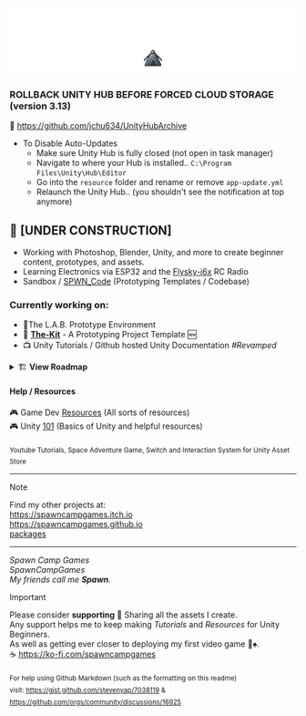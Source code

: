 ![SpawnCampGames](https://github.com/SpawnCampGames/Resources/blob/main/101/img/SPWN_GITHUB_HEADER.png)

### ROLLBACK UNITY HUB BEFORE FORCED CLOUD STORAGE (version 3.13)
:link: https://github.com/jchu634/UnityHubArchive
- To Disable Auto-Updates
  - Make sure Unity Hub is fully closed (not open in task manager)
  - Navigate to where your Hub is installed.. `C:\Program Files\Unity\Hub\Editor`
  - Go into the `resource` folder and rename or remove `app-update.yml`
  - Relaunch the Unity Hub.. (you shouldn't see the notification at top anymore)

## 🚧 [UNDER CONSTRUCTION]

- Working with Photoshop, Blender, Unity, and more to create beginner content, prototypes, and assets.
- Learning Electronics via ESP32 and the [Flysky-i6x](https://github.com/SpawnCampGames/flysky-i6x) RC Radio
- Sandbox / [SPWN_Code](https://github.com/SpawnCampGames/The-Kit/tree/main/Documentation/SPWN_Code.md) (Prototyping Templates / Codebase)

### Currently working on:
- 🧪The L.A.B. Prototype Environment
- 🧰 [**The-Kit**](https://github.com/SpawnCampGames/The-Kit) - A Prototyping Project Template 🆕  
- 📺 Unity Tutorials / Github hosted Unity Documentation *#Revamped*

<details>
<summary>🏗️ <b>View Roadmap</b></summary>

![ROADMAP](https://storage.ko-fi.com/cdn/useruploads/display/50e94d72-4639-46f6-8ab3-8fb3df59545b_spwn_romap.png)
</details>

#### Help / Resources

🎮 Game Dev [Resources](https://github.com/spawncampgames/Resources/blob/master/readme.md) (All sorts of resources)  
🎮 Unity [101](https://github.com/SpawnCampGames/Resources/blob/main/101/readme.md) (Basics of Unity and helpful resources)  

<sub>
Youtube Tutorials, Space Adventure Game, Switch and Interaction System for Unity Asset Store
</sub>  

---

> [!NOTE]  
> Find my other projects at:  
> https://spawncampgames.itch.io  
> https://spawncampgames.github.io  
> [packages](https://github.com/SpawnCampGames/packages)  

---

*Spawn Camp Games  
SpawnCampGames  
My friends call me **Spawn**.*  

>[!IMPORTANT]  
> Please consider **supporting** 🧡 Sharing all the assets I create.  
> Any support helps me to keep making *Tutorials* and *Resources* for Unity Beginners.  
> As well as getting ever closer to deploying my first video game 👾♠️.  
> ☕ https://ko-fi.com/spawncampgames  

<sub>For help using Github Markdown (such as the formatting on this readme)  
visit: https://gist.github.com/stevenyap/7038119 & https://github.com/orgs/community/discussions/16925</sub>
